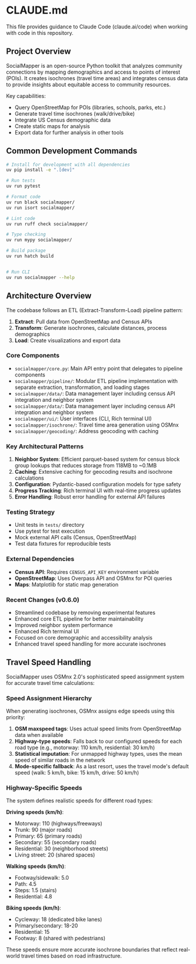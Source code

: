 # CLAUDE.md

This file provides guidance to Claude Code (claude.ai/code) when working with code in this repository.

## Project Overview

SocialMapper is an open-source Python toolkit that analyzes community connections by mapping demographics and access to points of interest (POIs). It creates isochrones (travel time areas) and integrates census data to provide insights about equitable access to community resources.

Key capabilities:
- Query OpenStreetMap for POIs (libraries, schools, parks, etc.)
- Generate travel time isochrones (walk/drive/bike)
- Integrate US Census demographic data
- Create static maps for analysis
- Export data for further analysis in other tools

## Common Development Commands

```bash
# Install for development with all dependencies
uv pip install -e ".[dev]"

# Run tests
uv run pytest

# Format code
uv run black socialmapper/
uv run isort socialmapper/

# Lint code
uv run ruff check socialmapper/

# Type checking
uv run mypy socialmapper/

# Build package
uv run hatch build


# Run CLI
uv run socialmapper --help
```

## Architecture Overview

The codebase follows an ETL (Extract-Transform-Load) pipeline pattern:

1. **Extract**: Pull data from OpenStreetMap and Census APIs
2. **Transform**: Generate isochrones, calculate distances, process demographics
3. **Load**: Create visualizations and export data

### Core Components

- `socialmapper/core.py`: Main API entry point that delegates to pipeline components
- `socialmapper/pipeline/`: Modular ETL pipeline implementation with separate extraction, transformation, and loading stages
- `socialmapper/data/`: Data management layer including census API integration and neighbor system
- `socialmapper/data/`: Data management layer including census API integration and neighbor system
- `socialmapper/ui/`: User interfaces (CLI, Rich terminal UI)
- `socialmapper/isochrone/`: Travel time area generation using OSMnx
- `socialmapper/geocoding/`: Address geocoding with caching

### Key Architectural Patterns

1. **Neighbor System**: Efficient parquet-based system for census block group lookups that reduces storage from 118MB to ~0.1MB
2. **Caching**: Extensive caching for geocoding results and isochrone calculations
3. **Configuration**: Pydantic-based configuration models for type safety
4. **Progress Tracking**: Rich terminal UI with real-time progress updates
5. **Error Handling**: Robust error handling for external API failures

### Testing Strategy

- Unit tests in `tests/` directory
- Use pytest for test execution
- Mock external API calls (Census, OpenStreetMap)
- Test data fixtures for reproducible tests

### External Dependencies

- **Census API**: Requires `CENSUS_API_KEY` environment variable
- **OpenStreetMap**: Uses Overpass API and OSMnx for POI queries
- **Maps**: Matplotlib for static map generation

### Recent Changes (v0.6.0)

- Streamlined codebase by removing experimental features
- Enhanced core ETL pipeline for better maintainability
- Improved neighbor system performance
- Enhanced Rich terminal UI
- Focused on core demographic and accessibility analysis
- Enhanced travel speed handling for more accurate isochrones

## Travel Speed Handling

SocialMapper uses OSMnx 2.0's sophisticated speed assignment system for accurate travel time calculations:

### Speed Assignment Hierarchy

When generating isochrones, OSMnx assigns edge speeds using this priority:

1. **OSM maxspeed tags**: Uses actual speed limits from OpenStreetMap data when available
2. **Highway-type speeds**: Falls back to our configured speeds for each road type (e.g., motorway: 110 km/h, residential: 30 km/h)
3. **Statistical imputation**: For unmapped highway types, uses the mean speed of similar roads in the network
4. **Mode-specific fallback**: As a last resort, uses the travel mode's default speed (walk: 5 km/h, bike: 15 km/h, drive: 50 km/h)

### Highway-Specific Speeds

The system defines realistic speeds for different road types:

**Driving speeds (km/h)**:
- Motorway: 110 (highways/freeways)
- Trunk: 90 (major roads)
- Primary: 65 (primary roads)
- Secondary: 55 (secondary roads)
- Residential: 30 (neighborhood streets)
- Living street: 20 (shared spaces)

**Walking speeds (km/h)**:
- Footway/sidewalk: 5.0
- Path: 4.5
- Steps: 1.5 (stairs)
- Residential: 4.8

**Biking speeds (km/h)**:
- Cycleway: 18 (dedicated bike lanes)
- Primary/secondary: 18-20
- Residential: 15
- Footway: 8 (shared with pedestrians)

These speeds ensure more accurate isochrone boundaries that reflect real-world travel times based on road infrastructure.